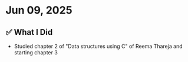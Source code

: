 
# Jun 09, 2025

## ✅ What I Did
- Studied chapter 2 of "Data structures using C" of Reema Thareja and starting chapter 3
